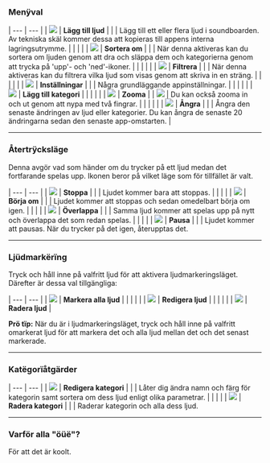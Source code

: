 ### Menÿval

| --- | --- |
| ![](file:///android_asset/add_sound.svg)  |  **Lägg till ljud** |
| | Lägg till ett eller flera ljud i soundboarden. Av tekniska skäl kommer dessa att kopieras till appens interna lagringsutrymme.
| | | |
| ![](file:///android_asset/reorder.svg)  |  **Sortera om** |
| | När denna aktiveras kan du sortera om ljuden genom att dra och släppa dem och kategorierna genom att trycka på 'upp'- och 'ned'-ikoner. |
| | | |
| ![](file:///android_asset/filter.svg)  |  **Filtrera** |
| | När denna aktiveras kan du filtrera vilka ljud som visas genom att skriva in en sträng. |
| | | |
| ![](file:///android_asset/settings.svg)  |  **Inställningar** |
| | Några grundläggande appinställningar. |
| | | |
| ![](file:///android_asset/add_category.svg)  |  **Lägg till kategori** |
| | | |
| ![](file:///android_asset/zoom_in.svg)  |  **Zooma** |
| ![](file:///android_asset/zoom_out.svg)  | Du kan också zooma in och ut genom att nypa med två fingrar. |
| | | |
| ![](file:///android_asset/undo.svg)  |  **Ångra** |
| | Ångra den senaste ändringen av ljud eller kategorier. Du kan ångra de senaste 20 ändringarna sedan den senaste app-omstarten. |

---

### Återtrÿcksläge

Denna avgör vad som händer om du trycker på ett ljud medan det fortfarande spelas upp. Ikonen beror på vilket läge som för tillfället är valt.

| --- | --- |
| ![](file:///android_asset/repress_stop.svg)  |  **Stoppa** |
| | Ljudet kommer bara att stoppas.
| | | |
| ![](file:///android_asset/repress_restart.svg)  |  **Börja om** |
| | Ljudet kommer att stoppas och sedan omedelbart börja om igen.
| | | |
| ![](file:///android_asset/repress_overlap.svg)  |  **Överlappa** |
| | Samma ljud kommer att spelas upp på nytt och överlappa det som redan spelas.
| | | |
| ![](file:///android_asset/repress_pause.svg)  |  **Pausa** |
| | Ljudet kommer att pausas. När du trycker på det igen, återupptas det.

---

### Ljüdmarkërïng

Tryck och håll inne på valfritt ljud för att aktivera ljudmarkeringsläget. Därefter är dessa val tillgängliga:

| --- | --- |
| ![](file:///android_asset/select_all.svg)  |  **Markera alla ljud** |
| | | |
| ![](file:///android_asset/edit.svg)  |  **Redigera ljud** |
| | | |
| ![](file:///android_asset/delete.svg)  |  **Radera ljud** |

**Prö tïp:** När du är i ljudmarkeringsläget, tryck och håll inne på valfritt omarkerat ljud för att markera det och alla ljud mellan det och det senast markerade.

---

### Katëgorïåtgärder

| --- | --- |
| ![](file:///android_asset/edit.svg)  |  **Redigera kategori** |
| | Låter dig ändra namn och färg för kategorin samt sortera om dess ljud enligt olika parametrar.
| | | |
| ![](file:///android_asset/delete.svg)  |  **Radera kategori** |
| | Raderar kategorin och alla dess ljud.

---

### Varför alla "öüë"?

För att det är koolt.